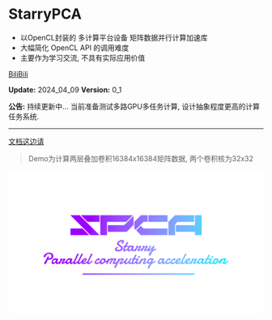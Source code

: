 # StarryPCA

- 以OpenCL封装的 多计算平台设备 矩阵数据并行计算加速库
- 大幅简化 OpenCL API 的调用难度
- 主要作为学习交流, 不具有实际应用价值

[BiliBili](https://space.bilibili.com/475659860)

__Update:__ 2024_04_09 __Version:__ 0_1

__公告:__ 持续更新中... 当前准备测试多路GPU多任务计算, 设计抽象程度更高的计算任务系统.

---

[文档这边请](SPCA_DOC.md)

> Demo为计算两层叠加卷积16384x16384矩阵数据, 两个卷积核为32x32

<img src="SPCA_LOGO.png"/>
